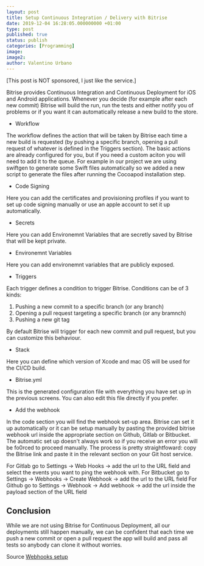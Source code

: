 ```yaml
---
layout: post
title: Setup Continuous Integration / Delivery with Bitrise
date: 2019-12-04 16:28:05.000000000 +01:00
type: post
published: true
status: publish
categories: [Programming]
image:
image2:
author: Valentino Urbano
---
```


[This post is NOT sponsored, I just like the service.]

Bitrise provides Continuous Integration and Continuous Deployment for iOS and Android applications. Whenever you decide (for example after each new commit) Bitrise will build the run, run the tests and either notify you of problems or if you want it can automatically release a new build to the store.

- Workflow

The workflow defines the action that will be taken by Bitrise each time a new build is requested (by pushing a specific branch, opening a pull request of whatever is defined in the Triggers section). The basic actions are already configured for you, but if you need a custom aciton you will need to add it to the queue. For example in our project we are using swiftgen to generate some Swift files automatically so we added a new script to generate the files after running the Cocoapod installation step.

- Code Signing

Here you can add the certificates and provisioning profiles if you want to set up code signing manually or use an apple account to set it up automatically.

- Secrets

Here you can add Environemnt Variables that are secretly saved by Bitrise that will be kept private.

- Environemnt Variables

Here you can add environemnt variables that are publicly exposed.

- Triggers

Each trigger defines a condition to trigger Bitrise. Conditions can be of 3 kinds:
  1. Pushing a new commit to a specific branch (or any branch)
  2. Opening a pull request targeting a specific branch (or any bramnch)
  3. Pushing a new git tag
  
 By default Bitrise will trigger for each new commit and pull request, but you can customize this behaviour.

- Stack

Here you can define which version of Xcode and mac OS will be used for the CI/CD build.

- Bitrise.yml

This is the generated configuration file with everything you have set up in the previous screens. You can also edit this file directly if you prefer.

- Add the webhook

In the code section you will find the webhook set-up area. Bitrise can set it up automatically or it can be setup manually by pasting the provided bitrise webhook url inside the appropriate section on Github, Gitlab or Bitbucket. The automatic set up doesn't always work so if you receive an error you will be fo0rced to proceed manually. The process is pretty straightfoward: copy the Bitrise link and paste it in the relevant section on your Git host service.

For Gitlab go to Settings -> Web Hooks -> add the url to the URL field and select the events you want to ping the webhook with.
For Bitbucket go to Settings -> Webhooks -> Create Webhook -> add the url to the URL field
For Github go to Settings -> Webhook -> Add webhook -> add the url inside the payload section of the URL field

## Conclusion

While we are not using Bitrise for Continuous Deployment, all our deployments still happen manually, we can be confident that each time we push a new commit or open a pull request the app will build and pass all tests so anybody can clone it without worries.

Source
[Webhooks setup][1]

[1]: https://github.com/bitrise-io/bitrise-webhooks#gitlab---setup--usage
